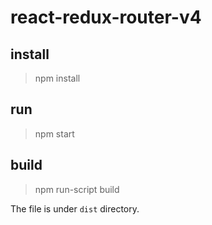 # react-redux-router-v4


## install 

> npm install

## run

> npm start

## build

> npm run-script build

The file is under `dist` directory.